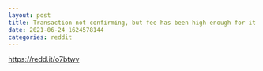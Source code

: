 ```yaml
--- 
layout: post 
title: Transaction not confirming, but fee has been high enough for it to be confirmed in several of the last blocks 
date: 2021-06-24 1624578144 
categories: reddit 
--- 
```

https://redd.it/o7btwv